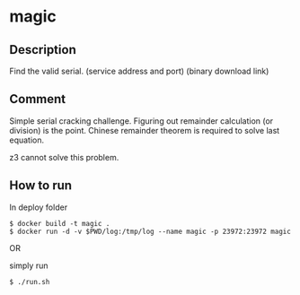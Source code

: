 # magic

## Description

Find the valid serial.
(service address and port)
(binary download link)

## Comment

Simple serial cracking challenge.
Figuring out remainder calculation (or division) is the point.
Chinese remainder theorem is required to solve last equation.

z3 cannot solve this problem.

## How to run

In deploy folder
```
$ docker build -t magic .
$ docker run -d -v $PWD/log:/tmp/log --name magic -p 23972:23972 magic
```

OR

simply run
```
$ ./run.sh
```

